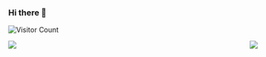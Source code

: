 ### Hi there 👋

![Visitor Count](https://profile-counter.glitch.me/Christmas/count.svg)

<img align="left" src="https://github-readme-stats.vercel.app/api?username=scoful&include_all_commits=true&count_private-true&custom_title=scoful'%20GitHub%20Stats&line_height=30&show_icons=true&hide_border=true&bg_color=192133&title_color=efb752&icon_color=efb752&text_color=70bed9">

<img align="right" src="https://github-readme-stats.vercel.app/api/top-langs/?username=scoful&layout=compact">
